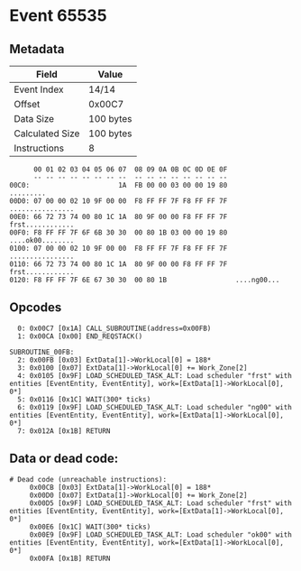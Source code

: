 # Event 65535

## Metadata

| Field           | Value     |
|-----------------|-----------|
| Event Index     | 14/14     |
| Offset          | 0x00C7    |
| Data Size       | 100 bytes |
| Calculated Size | 100 bytes |
| Instructions    | 8         |

```
      00 01 02 03 04 05 06 07  08 09 0A 0B 0C 0D 0E 0F
      -- -- -- -- -- -- -- --  -- -- -- -- -- -- -- --
00C0:                      1A  FB 00 00 03 00 00 19 80         .........
00D0: 07 00 00 02 10 9F 00 00  F8 FF FF 7F F8 FF FF 7F  ................
00E0: 66 72 73 74 00 80 1C 1A  80 9F 00 00 F8 FF FF 7F  frst............
00F0: F8 FF FF 7F 6F 6B 30 30  00 80 1B 03 00 00 19 80  ....ok00........
0100: 07 00 00 02 10 9F 00 00  F8 FF FF 7F F8 FF FF 7F  ................
0110: 66 72 73 74 00 80 1C 1A  80 9F 00 00 F8 FF FF 7F  frst............
0120: F8 FF FF 7F 6E 67 30 30  00 80 1B                 ....ng00...     
```

## Opcodes

```
  0: 0x00C7 [0x1A] CALL_SUBROUTINE(address=0x00FB)
  1: 0x00CA [0x00] END_REQSTACK()

SUBROUTINE_00FB:
  2: 0x00FB [0x03] ExtData[1]->WorkLocal[0] = 188*
  3: 0x0100 [0x07] ExtData[1]->WorkLocal[0] += Work_Zone[2]
  4: 0x0105 [0x9F] LOAD_SCHEDULED_TASK_ALT: Load scheduler "frst" with entities [EventEntity, EventEntity], work=[ExtData[1]->WorkLocal[0], 0*]
  5: 0x0116 [0x1C] WAIT(300* ticks)
  6: 0x0119 [0x9F] LOAD_SCHEDULED_TASK_ALT: Load scheduler "ng00" with entities [EventEntity, EventEntity], work=[ExtData[1]->WorkLocal[0], 0*]
  7: 0x012A [0x1B] RETURN
```

## Data or dead code:

```
# Dead code (unreachable instructions):
     0x00CB [0x03] ExtData[1]->WorkLocal[0] = 188*
     0x00D0 [0x07] ExtData[1]->WorkLocal[0] += Work_Zone[2]
     0x00D5 [0x9F] LOAD_SCHEDULED_TASK_ALT: Load scheduler "frst" with entities [EventEntity, EventEntity], work=[ExtData[1]->WorkLocal[0], 0*]
     0x00E6 [0x1C] WAIT(300* ticks)
     0x00E9 [0x9F] LOAD_SCHEDULED_TASK_ALT: Load scheduler "ok00" with entities [EventEntity, EventEntity], work=[ExtData[1]->WorkLocal[0], 0*]
     0x00FA [0x1B] RETURN
```